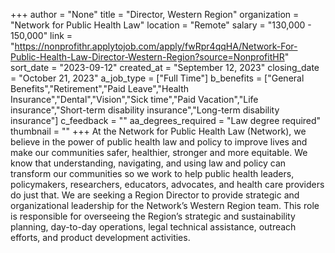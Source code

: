 +++
author = "None"
title = "Director, Western Region"
organization = "Network for Public Health Law"
location = "Remote"
salary = "130,000 - 150,000"
link = "https://nonprofithr.applytojob.com/apply/fwRpr4qqHA/Network-For-Public-Health-Law-Director-Western-Region?source=NonprofitHR"
sort_date = "2023-09-12"
created_at = "September 12, 2023"
closing_date = "October 21, 2023"
a_job_type = ["Full Time"]
b_benefits = ["General Benefits","Retirement","Paid Leave","Health Insurance","Dental","Vision","Sick time","Paid Vacation","Life insurance","Short-term disability insurance","Long-term disability insurance"]
c_feedback = ""
aa_degrees_required = "Law degree required"
thumbnail = ""
+++
At the Network for Public Health Law (Network), we believe in the power of public health law and policy to improve lives and make our communities safer, healthier, stronger and more equitable. We know that understanding, navigating, and using law and policy can transform our communities so we work to help public health leaders, policymakers, researchers, educators, advocates, and health care providers do just that.  We are seeking a Region Director to provide strategic and organizational leadership for the Network’s Western Region team. This role is responsible for overseeing the Region’s strategic and sustainability planning, day-to-day operations, legal technical assistance, outreach efforts, and product development activities.